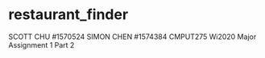 # restaurant_finder

SCOTT CHU #1570524
SIMON CHEN #1574384
CMPUT275 Wi2020
Major Assignment 1 Part 2



